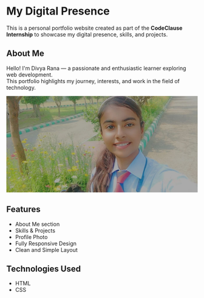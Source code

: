 #  My Digital Presence

This is a personal portfolio website created as part of the **CodeClause Internship** to showcase my digital presence, skills, and projects.

##  About Me

Hello! I'm Divya Rana — a passionate and enthusiastic learner exploring web development.  
This portfolio highlights my journey, interests, and work in the field of technology.

![My Profile Image](./divya.jpg)

##  Features

- About Me section
- Skills & Projects
- Profile Photo
- Fully Responsive Design
- Clean and Simple Layout

##  Technologies Used

- HTML  
- CSS  
    




